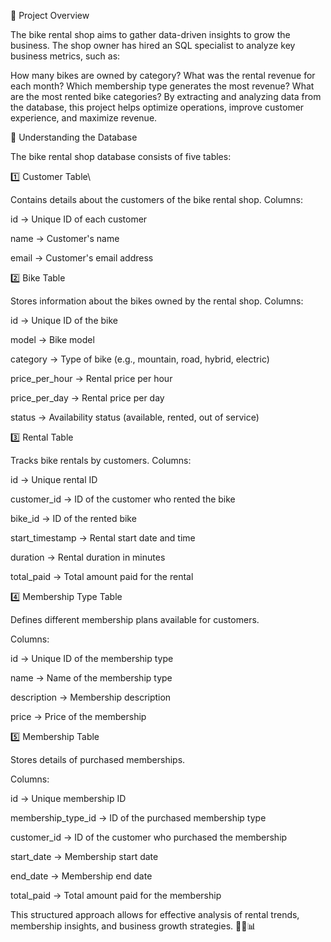 📌 Project Overview

The bike rental shop aims to gather data-driven insights to grow the business. The shop owner has hired an SQL specialist to analyze key business metrics, such as:

How many bikes are owned by category?
What was the rental revenue for each month?
Which membership type generates the most revenue?
What are the most rented bike categories?
By extracting and analyzing data from the database, this project helps optimize operations, improve customer experience, and maximize revenue.

📌 Understanding the Database

The bike rental shop database consists of five tables:

1️⃣ Customer Table\

Contains details about the customers of the bike rental shop.
Columns:

id → Unique ID of each customer

name → Customer's name

email → Customer's email address

2️⃣ Bike Table

Stores information about the bikes owned by the rental shop.
Columns:

id → Unique ID of the bike

model → Bike model

category → Type of bike (e.g., mountain, road, hybrid, electric)

price_per_hour → Rental price per hour

price_per_day → Rental price per day

status → Availability status (available, rented, out of service)

3️⃣ Rental Table

Tracks bike rentals by customers.
Columns:

id → Unique rental ID

customer_id → ID of the customer who rented the bike

bike_id → ID of the rented bike

start_timestamp → Rental start date and time

duration → Rental duration in minutes

total_paid → Total amount paid for the rental

4️⃣ Membership Type Table

Defines different membership plans available for customers.

Columns:

id → Unique ID of the membership type

name → Name of the membership type

description → Membership description

price → Price of the membership

5️⃣ Membership Table

Stores details of purchased memberships.

Columns:

id → Unique membership ID

membership_type_id → ID of the purchased membership type

customer_id → ID of the customer who purchased the membership

start_date → Membership start date

end_date → Membership end date

total_paid → Total amount paid for the membership

This structured approach allows for effective analysis of rental trends, membership insights, and business growth strategies. 🚴‍♂️📊
